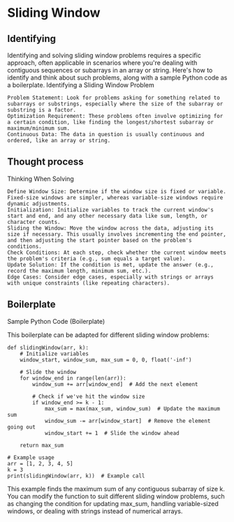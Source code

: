 # Sliding Window

## Identifying
Identifying and solving sliding window problems requires a specific approach, often applicable in scenarios where you're dealing with contiguous sequences or subarrays in an array or string. Here's how to identify and think about such problems, along with a sample Python code as a boilerplate.
Identifying a Sliding Window Problem

    Problem Statement: Look for problems asking for something related to subarrays or substrings, especially where the size of the subarray or substring is a factor.
    Optimization Requirement: These problems often involve optimizing for a certain condition, like finding the longest/shortest subarray or maximum/minimum sum.
    Continuous Data: The data in question is usually continuous and ordered, like an array or string.

## Thought process
Thinking When Solving

    Define Window Size: Determine if the window size is fixed or variable. Fixed-size windows are simpler, whereas variable-size windows require dynamic adjustments.
    Initialization: Initialize variables to track the current window's start and end, and any other necessary data like sum, length, or character counts.
    Sliding the Window: Move the window across the data, adjusting its size if necessary. This usually involves incrementing the end pointer, and then adjusting the start pointer based on the problem's conditions.
    Check Conditions: At each step, check whether the current window meets the problem's criteria (e.g., sum equals a target value).
    Update Solution: If the condition is met, update the answer (e.g., record the maximum length, minimum sum, etc.).
    Edge Cases: Consider edge cases, especially with strings or arrays with unique constraints (like repeating characters).


## Boilerplate

Sample Python Code (Boilerplate)

This boilerplate can be adapted for different sliding window problems:

```
def slidingWindow(arr, k):
    # Initialize variables
    window_start, window_sum, max_sum = 0, 0, float('-inf')

    # Slide the window
    for window_end in range(len(arr)):
        window_sum += arr[window_end]  # Add the next element

        # Check if we've hit the window size
        if window_end >= k - 1:
            max_sum = max(max_sum, window_sum)  # Update the maximum sum
            window_sum -= arr[window_start]  # Remove the element going out
            window_start += 1  # Slide the window ahead

    return max_sum

# Example usage
arr = [1, 2, 3, 4, 5]
k = 3
print(slidingWindow(arr, k))  # Example call
```

This example finds the maximum sum of any contiguous subarray of size k. You can modify the function to suit different sliding window problems, such as changing the condition for updating max_sum, handling variable-sized windows, or dealing with strings instead of numerical arrays.
